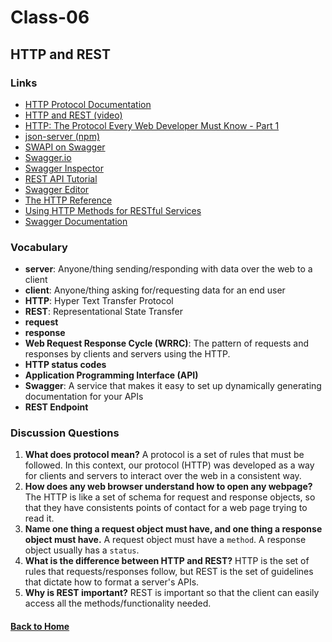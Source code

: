 # Class-06
## HTTP and REST


### Links
- [HTTP Protocol Documentation](https://tools.ietf.org/html/rfc7231)
- [HTTP and REST (video)](https://www.youtube.com/watch?v=Q-BpqyOT3a8)
- [HTTP: The Protocol Every Web Developer Must Know - Part 1](https://code.tutsplus.com/tutorials/http-the-protocol-every-web-developer-must-know-part-1--net-31177)
- [json-server (npm)](https://github.com/typicode/json-server)
- [SWAPI on Swagger](https://app.swaggerhub.com/apis/ahardia/swapi/1.0.0#/)
- [Swagger.io](https://swagger.io/)
- [Swagger Inspector](https://inspector.swagger.io/builder)
- [REST API Tutorial](https://restfulapi.net/)
- [Swagger Editor](https://editor.swagger.io/)
- [The HTTP Reference](https://code-maze.com/the-http-reference/)
- [Using HTTP Methods for RESTful Services](https://www.restapitutorial.com/lessons/httpmethods.html)
- [Swagger Documentation](https://swagger.io/docs/)


### Vocabulary
- **server**: Anyone/thing sending/responding with data over the web to a client
- **client**: Anyone/thing asking for/requesting data for an end user
- **HTTP**: Hyper Text Transfer Protocol
- **REST**: Representational State Transfer
- **request**
- **response**
- **Web Request Response Cycle (WRRC)**: The pattern of requests and responses by clients and servers using the HTTP. 
- **HTTP status codes**
- **Application Programming Interface (API)**
- **Swagger**: A service that makes it easy to set up dynamically generating documentation for your APIs
- **REST Endpoint**


### Discussion Questions
1. **What does protocol mean?** A protocol is a set of rules that must be followed. In this context, our protocol (HTTP) was developed as a way for clients and servers to interact over the web in a consistent way.
2. **How does any web browser understand how to open any webpage?** The HTTP is like a set of schema for request and response objects, so that they have consistents points of contact for a web page trying to read it.
3. **Name one thing a request object must have, and one thing a response object must have.** A request object must have a `method`. A response object usually has a `status`.
4. **What is the difference between HTTP and REST?** HTTP is the set of rules that requests/responses follow, but REST is the set of guidelines that dictate how to format a server's APIs.
5. **Why is REST important?** REST is important so that the client can easily access all the methods/functionality needed.


#### [Back to Home](README.md)